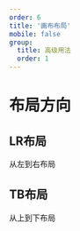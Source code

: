 ```yaml
---
order: 6
title: '画布布局'
mobile: false
group: 
  title: 高级用法
  order: 1
---
```

# 布局方向

## LR布局
从左到右布局

<code src="./demo/layout/LR/index.tsx"></code>

## TB布局
从上到下布局

<code src="./demo/layout/TB/index.tsx"></code>
